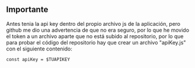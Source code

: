 ## Importante

Antes tenia la api key dentro del propio archivo js de la aplicación, pero github me dio una advertencia de que no era seguro, por lo que he movido el token a un archivo aparte que no está subido al repositorio, por lo que para probar el código del repositorio hay que crear un archivo "apiKey.js" con el siguiente contenido:

```
const apiKey = $TUAPIKEY
```